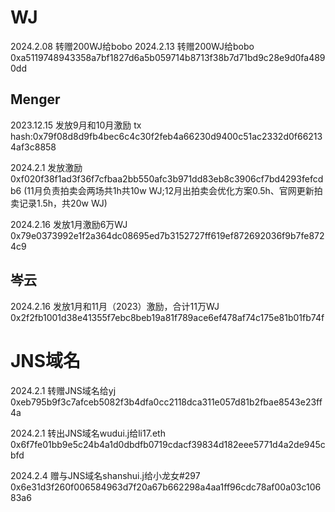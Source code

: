 # WJ
2024.2.08 转赠200WJ给bobo 
2024.2.13 转赠200WJ给bobo 0xa5119748943358a7bf1827d6a5b059714b8713f38b7d71bd9c28e9d0fa4890dd

## Menger
2023.12.15 发放9月和10月激励 tx hash:0x79f08d8d9fb4bec6c4c30f2feb4a66230d9400c51ac2332d0f662134af3c8858

2024.2.1 发放激励 0xf020f38f1ad3f36f7cfbaa2bb550afc3b971dd83eb8c3906cf7bd4293fefcdb6
(11月负责拍卖会两场共1h共10w WJ;12月出拍卖会优化方案0.5h、官网更新拍卖记录1.5h，共20w WJ)

2024.2.16 发放1月激励6万WJ 0x79e0373992e1f2a364dc08695ed7b3152727ff619ef872692036f9b7fe8724c9

## 岑云
2024.2.16 发放1月和11月（2023）激励，合计11万WJ 0x2f2fb1001d38e41355f7ebc8beb19a81f789ace6ef478af74c175e81b01fb74f



# JNS域名

2024.2.1 转赠JNS域名给yj 0xeb795b9f3c7afceb5082f3b4dfa0cc2118dca311e057d81b2fbae8543e23ff4a

2024.2.1 转出JNS域名wudui.j给li17.eth 0x6f7fe01bb9e5c24b4a1d0dbdfb0719cdacf39834d182eee5771d4a2de945cbfd

2024.2.4 赠与JNS域名shanshui.j给小龙女#297 0x6e31d3f260f006584963d7f20a67b662298a4aa1ff96cdc78af00a03c10683a6
